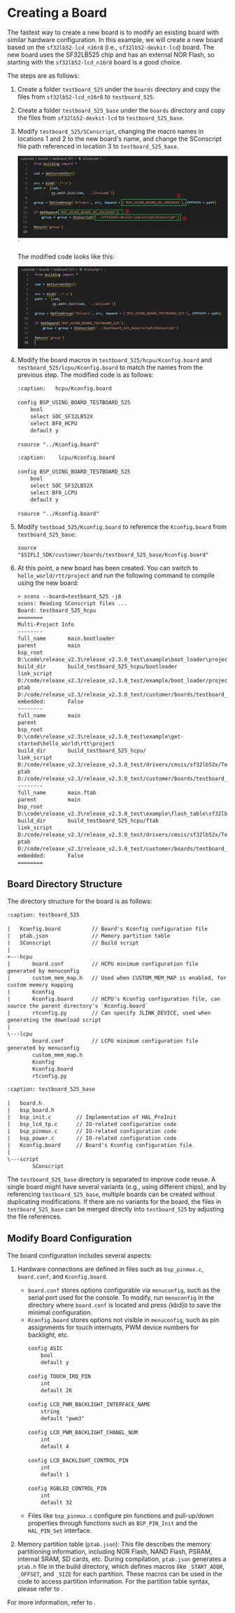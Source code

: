 
# Creating a Board

The fastest way to create a new board is to modify an existing board with similar hardware configuration. In this example, we will create a new board based on the `sf32lb52-lcd_n16r8` (i.e., `sf32lb52-devkit-lcd`) board. The new board uses the SF32LB525 chip and has an external NOR Flash, so starting with the `sf32lb52-lcd_n16r8` board is a good choice.

The steps are as follows:

1. Create a folder `testboard_525` under the `boards` directory and copy the files from `sf32lb52-lcd_n16r8` to `testboard_525`.

2. Create a folder `testboard_525_base` under the `boards` directory and copy the files from `sf32lb52-devkit-lcd` to `testboard_525_base`.

3. Modify `testboard_525/SConscript`, changing the macro names in locations 1 and 2 to the new board's name, and change the SConscript file path referenced in location 3 to `testboard_525_base`.

    ![Alt text](../../assets/create_board_sconscript.png)`

    The modified code looks like this:

    ![Alt text](../../assets/create_board_sconscript_new.png)

4. Modify the board macros in `testboard_525/hcpu/Kconfig.board` and `testboard_525/lcpu/Kconfig.board` to match the names from the previous step. The modified code is as follows:
    ```{code-block} kconfig
    :caption:   hcpu/Kconfig.board
    
    config BSP_USING_BOARD_TESTBOARD_525
        bool
        select SOC_SF32LB52X
        select BF0_HCPU
        default y
    
    rsource "../Kconfig.board"
    ```

    ```{code-block} kconfig
    :caption:    lcpu/Kconfig.board
    
    config BSP_USING_BOARD_TESTBOARD_525
        bool
        select SOC_SF32LB52X
        select BF0_LCPU
        default y
    
    rsource "../Kconfig.board"
    ```

5. Modify `testboad_525/Kconfig.board` to reference the `Kconfig.board` from `testboard_525_base`:
    ```kconfig
    source "$SIFLI_SDK/customer/boards/testboard_525_base/Kconfig.board"
    ```

6. At this point, a new board has been created. You can switch to `hello_world/rtt/project` and run the following command to compile using the new board:
    ```none
    > scons --board=testboard_525 -j8
    scons: Reading SConscript files ...
    Board: testboard_525_hcpu
    ========
    Multi-Project Info
    --------
    full_name       main.bootloader
    parent          main
    bsp_root        D:\code\release_v2.3\release_v2.3.0_test\example\boot_loader\project\butterflmicro\ram_v2
    build_dir       build_testboard_525_hcpu/bootloader
    link_script     D:/code/release_v2.3/release_v2.3.0_test/example/boot_loader/project/butterflmicro/ram_v2\link
    ptab            D:/code/release_v2.3/release_v2.3.0_test/customer/boards/testboard_525\ptab.json
    embedded:       False
    --------
    full_name       main
    parent
    bsp_root        D:\code\release_v2.3\release_v2.3.0_test\example\get-started\hello_world\rtt\project
    build_dir       build_testboard_525_hcpu/
    link_script     D:/code/release_v2.3/release_v2.3.0_test/drivers/cmsis/sf32lb52x/Templates/gcc/HCPU/link
    ptab            D:/code/release_v2.3/release_v2.3.0_test/customer/boards/testboard_525\ptab.json
    --------
    full_name       main.ftab
    parent          main
    bsp_root        D:\code\release_v2.3\release_v2.3.0_test\example\flash_table\sf32lb52x_common_v2
    build_dir       build_testboard_525_hcpu/ftab
    link_script     D:/code/release_v2.3/release_v2.3.0_test/drivers/cmsis/sf32lb52x/Templates/gcc/HCPU/link
    ptab            D:/code/release_v2.3/release_v2.3.0_test/customer/boards/testboard_525\ptab.json
    embedded:       False
    ========
    ```

## Board Directory Structure

The directory structure for the board is as follows:

```{code-block} none
:caption: testboard_525

|   Kconfig.board          // Board's Kconfig configuration file
|   ptab.json              // Memory partition table
|   SConscript             // Build script
|   
+---hcpu
|       board.conf         // HCPU minimum configuration file generated by menuconfig
|       custom_mem_map.h   // Used when CUSTOM_MEM_MAP is enabled, for custom memory mapping
|       Kconfig            
|       Kconfig.board      // HCPU's Kconfig configuration file, can source the parent directory's `Kconfig.board`
|       rtconfig.py        // Can specify JLINK_DEVICE, used when generating the download script
|       
\---lcpu    
        board.conf         // LCPU minimum configuration file generated by menuconfig
        custom_mem_map.h
        Kconfig
        Kconfig.board
        rtconfig.py
```

```{code-block} none
:caption: testboard_525_base

|   board.h
|   bsp_board.h
|   bsp_init.c        // Implementation of HAL_PreInit
|   bsp_lcd_tp.c      // IO-related configuration code
|   bsp_pinmux.c      // IO-related configuration code
|   bsp_power.c       // IO-related configuration code
|   Kconfig.board     // Board's Kconfig configuration file
|   
\---script
        SConscript
```

The `testboard_525_base` directory is separated to improve code reuse. A single board might have several variants (e.g., using different chips), and by referencing `testboard_525_base`, multiple boards can be created without duplicating modifications. If there are no variants for the board, the files in `testboard_525_base` can be merged directly into `testboard_525` by adjusting the file references.

## Modify Board Configuration

The board configuration includes several aspects:

1. Hardware connections are defined in files such as `bsp_pinmux.c`, `board.conf`, and `Kconfig.board`.
    - `board.conf` stores options configurable via `menuconfig`, such as the serial port used for the console. To modify, run `menuconfig` in the directory where `board.conf` is located and press {kbd}`D` to save the minimal configuration.
    - `Kconfig.board` stores options not visible in `menuconfig`, such as pin assignments for touch interrupts, PWM device numbers for backlight, etc.
        ```kconfig
        config ASIC
            bool 
            default y 
        
        config TOUCH_IRQ_PIN
            int
            default 26
        
        config LCD_PWM_BACKLIGHT_INTERFACE_NAME
            string
            default "pwm3"
        
        config LCD_PWM_BACKLIGHT_CHANEL_NUM
            int
            default 4
        
        config LCD_BACKLIGHT_CONTROL_PIN
            int
            default 1
        
        config RGBLED_CONTROL_PIN
            int
            default 32  
        ```
    - Files like `bsp_pinmux.c` configure pin functions and pull-up/down properties through functions such as `BSP_PIN_Init` and the `HAL_PIN_Set` interface.

2. Memory partition table (`ptab.json`): This file describes the memory partitioning information, including NOR Flash, NAND Flash, PSRAM, internal SRAM, SD cards, etc. During compilation, `ptab.json` generates a `ptab.h` file in the build directory, which defines macros like `_START_ADDR`, `_OFFSET`, and `_SIZE` for each partition. These macros can be used in the code to access partition information. For the partition table syntax, please refer to [](/middleware/partition_table.md).

For more information, refer to [](../app_note/common_project.md).
